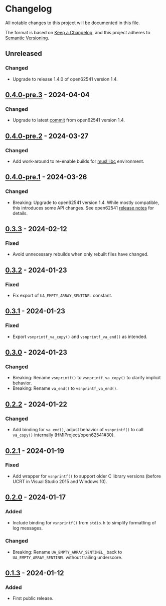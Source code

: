 # Changelog

All notable changes to this project will be documented in this file.

The format is based on [Keep a Changelog](https://keepachangelog.com/en/1.0.0/), and this project
adheres to [Semantic Versioning](https://semver.org/spec/v2.0.0.html).

## Unreleased

### Changed

- Upgrade to release 1.4.0 of open62541 version 1.4.

## [0.4.0-pre.3] - 2024-04-04

[0.4.0-pre.3]: https://github.com/HMIProject/open62541-sys/compare/v0.4.0-pre.2...v0.4.0-pre.3

### Changed

- Upgrade to latest
  [commit](https://github.com/open62541/open62541/commit/43ea708216e0460d9d50348a140a952cca34fe81)
  from open62541 version 1.4.

## [0.4.0-pre.2] - 2024-03-27

[0.4.0-pre.2]: https://github.com/HMIProject/open62541-sys/compare/v0.4.0-pre.1...v0.4.0-pre.2

### Changed

- Add work-around to re-enable builds for [musl libc](https://www.musl-libc.org) environment.

## [0.4.0-pre.1] - 2024-03-26

[0.4.0-pre.1]: https://github.com/HMIProject/open62541-sys/compare/v0.3.3...v0.4.0-pre.1

### Changed

- Breaking: Upgrade to open62541 version 1.4. While mostly compatible, this introduces some API
  changes. See open62541 [release notes](https://github.com/open62541/open62541/releases) for
  details.

## [0.3.3] - 2024-02-12

[0.3.3]: https://github.com/HMIProject/open62541-sys/compare/v0.3.2...v0.3.3

### Fixed

- Avoid unnecessary rebuilds when only rebuilt files have changed.

## [0.3.2] - 2024-01-23

[0.3.2]: https://github.com/HMIProject/open62541-sys/compare/v0.3.1...v0.3.2

### Fixed

- Fix export of `UA_EMPTY_ARRAY_SENTINEL` constant.

## [0.3.1] - 2024-01-23

[0.3.1]: https://github.com/HMIProject/open62541-sys/compare/v0.3.0...v0.3.1

### Fixed

- Export `vsnprintf_va_copy()` and `vsnprintf_va_end()` as intended.

## [0.3.0] - 2024-01-23

[0.3.0]: https://github.com/HMIProject/open62541-sys/compare/v0.2.2...v0.3.0

### Changed

- Breaking: Rename `vsnprintf()` to `vsnprintf_va_copy()` to clarify implicit behavior.
- Breaking: Rename `va_end()` to `vsnprintf_va_end()`.

## [0.2.2] - 2024-01-22

[0.2.2]: https://github.com/HMIProject/open62541-sys/compare/v0.2.1...v0.2.2

### Changed

- Add binding for `va_end()`, adjust behavior of `vsnprintf()` to call `va_copy()` internally
  (HMIProject/open62541#30).

## [0.2.1] - 2024-01-19

[0.2.1]: https://github.com/HMIProject/open62541-sys/compare/v0.2.0...v0.2.1

### Fixed

- Add wrapper for `vsnprintf()` to support older C library versions (before UCRT in Visual Studio
  2015 and Windows 10).

## [0.2.0] - 2024-01-17

[0.2.0]: https://github.com/HMIProject/open62541-sys/compare/v0.1.3...v0.2.0

### Added

- Include binding for `vsnprintf()` from `stdio.h` to simplify formatting of log messages.

### Changed

- Breaking: Rename `UA_EMPTY_ARRAY_SENTINEL_` back to `UA_EMPTY_ARRAY_SENTINEL` without trailing
  underscore.

## [0.1.3] - 2024-01-12

[0.1.3]: https://github.com/HMIProject/open62541-sys/releases/tag/v0.1.3

### Added

- First public release.
